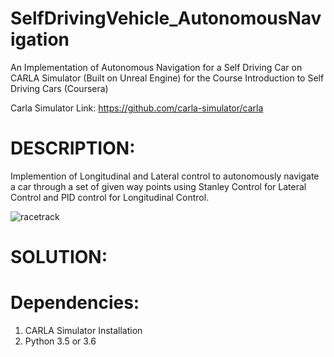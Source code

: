 # SelfDrivingVehicle_AutonomousNavigation

An Implementation of Autonomous Navigation for a Self Driving Car on CARLA Simulator (Built on Unreal Engine) for the Course Introduction to Self Driving Cars (Coursera)

Carla Simulator Link: https://github.com/carla-simulator/carla

DESCRIPTION:
======

Implemention of Longitudinal and Lateral control to autonomously navigate a car through a set of given way points using Stanley Control for Lateral Control and PID control for Longitudinal Control.

![racetrack](https://user-images.githubusercontent.com/32943733/57667488-a9dda280-75d1-11e9-9705-129eabcbcc50.png)


SOLUTION:
======




Dependencies:
======

1) CARLA Simulator Installation
2) Python 3.5 or 3.6

